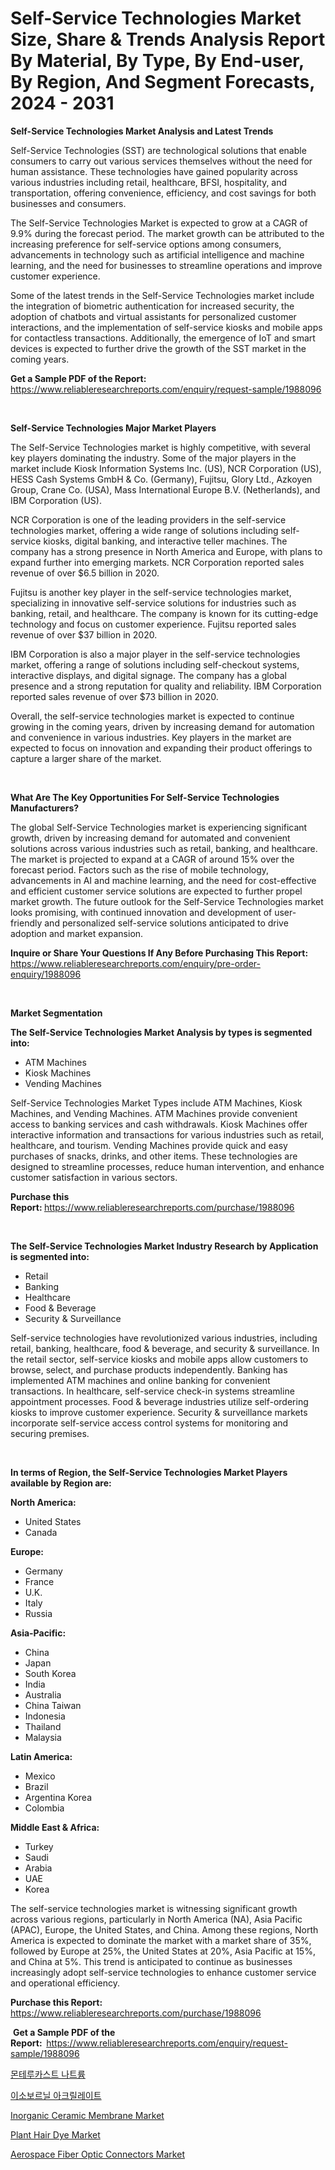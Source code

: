 <p><h1>Self-Service Technologies Market Size, Share & Trends Analysis Report By Material, By Type, By End-user, By Region, And Segment Forecasts, 2024 - 2031</h1></p><p><strong>Self-Service Technologies Market Analysis and Latest Trends</strong></p>
<p><p>Self-Service Technologies (SST) are technological solutions that enable consumers to carry out various services themselves without the need for human assistance. These technologies have gained popularity across various industries including retail, healthcare, BFSI, hospitality, and transportation, offering convenience, efficiency, and cost savings for both businesses and consumers.</p><p>The Self-Service Technologies Market is expected to grow at a CAGR of 9.9% during the forecast period. The market growth can be attributed to the increasing preference for self-service options among consumers, advancements in technology such as artificial intelligence and machine learning, and the need for businesses to streamline operations and improve customer experience. </p><p>Some of the latest trends in the Self-Service Technologies market include the integration of biometric authentication for increased security, the adoption of chatbots and virtual assistants for personalized customer interactions, and the implementation of self-service kiosks and mobile apps for contactless transactions. Additionally, the emergence of IoT and smart devices is expected to further drive the growth of the SST market in the coming years.</p></p>
<p><strong>Get a Sample PDF of the Report:&nbsp;</strong> <a href="https://www.reliableresearchreports.com/enquiry/request-sample/1988096">https://www.reliableresearchreports.com/enquiry/request-sample/1988096</a></p>
<p>&nbsp;</p>
<p><strong>Self-Service Technologies Major Market Players</strong></p>
<p><p>The Self-Service Technologies market is highly competitive, with several key players dominating the industry. Some of the major players in the market include Kiosk Information Systems Inc. (US), NCR Corporation (US), HESS Cash Systems GmbH & Co. (Germany), Fujitsu, Glory Ltd., Azkoyen Group, Crane Co. (USA), Mass International Europe B.V. (Netherlands), and IBM Corporation (US).</p><p>NCR Corporation is one of the leading providers in the self-service technologies market, offering a wide range of solutions including self-service kiosks, digital banking, and interactive teller machines. The company has a strong presence in North America and Europe, with plans to expand further into emerging markets. NCR Corporation reported sales revenue of over $6.5 billion in 2020.</p><p>Fujitsu is another key player in the self-service technologies market, specializing in innovative self-service solutions for industries such as banking, retail, and healthcare. The company is known for its cutting-edge technology and focus on customer experience. Fujitsu reported sales revenue of over $37 billion in 2020.</p><p>IBM Corporation is also a major player in the self-service technologies market, offering a range of solutions including self-checkout systems, interactive displays, and digital signage. The company has a global presence and a strong reputation for quality and reliability. IBM Corporation reported sales revenue of over $73 billion in 2020.</p><p>Overall, the self-service technologies market is expected to continue growing in the coming years, driven by increasing demand for automation and convenience in various industries. Key players in the market are expected to focus on innovation and expanding their product offerings to capture a larger share of the market.</p></p>
<p>&nbsp;</p>
<p><strong>What Are The Key Opportunities For Self-Service Technologies Manufacturers?</strong></p>
<p><p>The global Self-Service Technologies market is experiencing significant growth, driven by increasing demand for automated and convenient solutions across various industries such as retail, banking, and healthcare. The market is projected to expand at a CAGR of around 15% over the forecast period. Factors such as the rise of mobile technology, advancements in AI and machine learning, and the need for cost-effective and efficient customer service solutions are expected to further propel market growth. The future outlook for the Self-Service Technologies market looks promising, with continued innovation and development of user-friendly and personalized self-service solutions anticipated to drive adoption and market expansion.</p></p>
<p><strong>Inquire or Share Your Questions If Any Before Purchasing This Report:</strong> <a href="https://www.reliableresearchreports.com/enquiry/pre-order-enquiry/1988096">https://www.reliableresearchreports.com/enquiry/pre-order-enquiry/1988096</a></p>
<p>&nbsp;</p>
<p><strong>Market Segmentation</strong></p>
<p><strong>The Self-Service Technologies Market Analysis by types is segmented into:</strong></p>
<p><ul><li>ATM Machines</li><li>Kiosk Machines</li><li>Vending Machines</li></ul></p>
<p><p>Self-Service Technologies Market Types include ATM Machines, Kiosk Machines, and Vending Machines. ATM Machines provide convenient access to banking services and cash withdrawals. Kiosk Machines offer interactive information and transactions for various industries such as retail, healthcare, and tourism. Vending Machines provide quick and easy purchases of snacks, drinks, and other items. These technologies are designed to streamline processes, reduce human intervention, and enhance customer satisfaction in various sectors.</p></p>
<p><strong>Purchase this Report:&nbsp;</strong><a href="https://www.reliableresearchreports.com/purchase/1988096">https://www.reliableresearchreports.com/purchase/1988096</a></p>
<p>&nbsp;</p>
<p><strong>The Self-Service Technologies Market Industry Research by Application is segmented into:</strong></p>
<p><ul><li>Retail</li><li>Banking</li><li>Healthcare</li><li>Food & Beverage</li><li>Security & Surveillance</li></ul></p>
<p><p>Self-service technologies have revolutionized various industries, including retail, banking, healthcare, food & beverage, and security & surveillance. In the retail sector, self-service kiosks and mobile apps allow customers to browse, select, and purchase products independently. Banking has implemented ATM machines and online banking for convenient transactions. In healthcare, self-service check-in systems streamline appointment processes. Food & beverage industries utilize self-ordering kiosks to improve customer experience. Security & surveillance markets incorporate self-service access control systems for monitoring and securing premises.</p></p>
<p>&nbsp;</p>
<p><strong>In terms of Region, the Self-Service Technologies Market Players available by Region are:</strong></p>
<p>
    <p> <strong> North America: </strong>
        <ul>
            <li>United States</li>
            <li>Canada</li>
        </ul>
        </p> 
    <p> <strong> Europe: </strong>
        <ul>
            <li>Germany</li>
            <li>France</li>
            <li>U.K.</li>
            <li>Italy</li>
            <li>Russia</li>
        </ul>
        </p> 
    <p> <strong> Asia-Pacific: </strong>
        <ul>
            <li>China</li>
            <li>Japan</li>
            <li>South Korea</li>
            <li>India</li>
            <li>Australia</li>
            <li>China Taiwan</li>
            <li>Indonesia</li>
            <li>Thailand</li>
            <li>Malaysia</li>
        </ul>
        </p> 
    <p> <strong> Latin America: </strong>
        <ul>
            <li>Mexico</li>
            <li>Brazil</li>
            <li>Argentina Korea</li>
            <li>Colombia</li>
        </ul>
        </p> 
    <p> <strong> Middle East & Africa: </strong>
        <ul>
            <li>Turkey</li>
            <li>Saudi</li>
            <li>Arabia</li>
            <li>UAE</li>
            <li>Korea</li>
        </ul>
    </p>
    </p>
<p><p>The self-service technologies market is witnessing significant growth across various regions, particularly in North America (NA), Asia Pacific (APAC), Europe, the United States, and China. Among these regions, North America is expected to dominate the market with a market share of 35%, followed by Europe at 25%, the United States at 20%, Asia Pacific at 15%, and China at 5%. This trend is anticipated to continue as businesses increasingly adopt self-service technologies to enhance customer service and operational efficiency.</p></p>
<p><strong>Purchase this Report: </strong><a href="https://www.reliableresearchreports.com/purchase/1988096">https://www.reliableresearchreports.com/purchase/1988096</a></p>
<p>&nbsp;<strong>Get a Sample PDF of the Report:&nbsp;&nbsp;</strong><a href="https://www.reliableresearchreports.com/enquiry/request-sample/1988096">https://www.reliableresearchreports.com/enquiry/request-sample/1988096</a></p>
<p><strong></strong></p>
<p><p><a href="https://medium.com/@lucilehilll2023/%EB%AA%AC%ED%85%94%EB%A3%A8%EC%B9%B4%EC%8A%A4%ED%8A%B8-%EB%82%98%ED%8A%B8%EB%A5%A8-%EC%8B%9C%EC%9E%A5-%EB%8F%99%ED%96%A5-%EB%B0%8F-%EC%8B%9C%EC%9E%A5-%EB%B6%84%EC%84%9D%EC%9D%80-2024-2031%EB%85%84-%EA%B8%B0%EA%B0%84%EC%9D%84-%EB%8C%80%EC%83%81%EC%9C%BC%EB%A1%9C-%EC%98%88%EC%B8%A1%EB%90%A9%EB%8B%88%EB%8B%A4-1c8b9e4944f1">몬테루카스트 나트륨</a></p><p><a href="https://medium.com/@lucilehilll2023/%EC%9D%B4%EC%86%8C-%EB%B3%B4%EB%8B%90-%EC%95%84%ED%81%AC%EB%A6%B4%EB%A0%88%EC%9D%B4%ED%8A%B8-%EC%8B%9C%EC%9E%A5-%EA%B7%9C%EB%AA%A8-%EB%B0%8F-%EC%8B%9C%EC%9E%A5-%ED%8A%B8%EB%A0%8C%EB%93%9C-%EC%99%84%EC%A0%84%ED%95%9C-%EC%82%B0%EC%97%85-%EA%B0%9C%EC%9A%94-2024%EB%85%84%EB%B6%80%ED%84%B0-2031%EB%85%84%EA%B9%8C%EC%A7%80-067006695df2">이소보르닐 아크릴레이트</a></p><p><a href="https://view.publitas.com/reportprime-1/inorganic-ceramic-membrane-market-research-report-the-key-to-successful-business-strategy-forecasted-for-period-from-2024-2031/">Inorganic Ceramic Membrane Market</a></p><p><a href="https://view.publitas.com/reportprime-1/plant-hair-dye-market-size-and-growth-market-segmentation-regional-and-country-breakdowns-and-market-trends-for-period-from-2024-2031/">Plant Hair Dye Market</a></p><p><a href="https://circular-yam-9b9.notion.site/Aerospace-Fiber-Optic-Connectors-Market-Size-Global-Industry-Overview-Market-Segmentation-and-Fore-9f11744faf6543efb2a5fdd7ec143b86">Aerospace Fiber Optic Connectors Market</a></p></p>